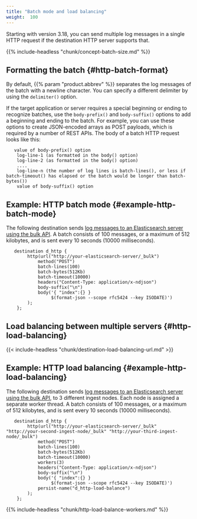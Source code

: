 ```yaml
---
title: "Batch mode and load balancing"
weight:  100
---
```

<!-- DISCLAIMER: This file is based on the syslog-ng Open Source Edition documentation https://github.com/balabit/syslog-ng-ose-guides/commit/2f4a52ee61d1ea9ad27cb4f3168b95408fddfdf2 and is used under the terms of The syslog-ng Open Source Edition Documentation License. The file has been modified by Axoflow. -->

Starting with version 3.18, you can send multiple log messages in a single HTTP request if the destination HTTP server supports that.

{{% include-headless "chunk/concept-batch-size.md" %}}


## Formatting the batch {#http-batch-format}

By default, {{% param "product.abbrev" %}} separates the log messages of the batch with a newline character. You can specify a different delimiter by using the `delimiter()` option.

If the target application or server requires a special beginning or ending to recognize batches, use the `body-prefix()` and `body-suffix()` options to add a beginning and ending to the batch. For example, you can use these options to create JSON-encoded arrays as POST payloads, which is required by a number of REST APIs. The body of a batch HTTP request looks like this:

```shell
   value of body-prefix() option
    log-line-1 (as formatted in the body() option)
    log-line-2 (as formatted in the body() option)
    ....
    log-line-n (the number of log lines is batch-lines(), or less if batch-timeout() has elapsed or the batch would be longer than batch-bytes())
    value of body-suffix() option
```


## Example: HTTP batch mode {#example-http-batch-mode}

The following destination sends [log messages to an Elasticsearch server using the bulk API](https://www.elastic.co/guide/en/elasticsearch/reference/current/docs-bulk.html). A batch consists of 100 messages, or a maximum of 512 kilobytes, and is sent every 10 seconds (10000 milliseconds).

```shell
   destination d_http {
        http(url("http://your-elasticsearch-server/_bulk")
            method("POST")
            batch-lines(100)
            batch-bytes(512Kb)
            batch-timeout(10000)
            headers("Content-Type: application/x-ndjson")
            body-suffix("\n")
            body('{ "index":{} }
                 $(format-json --scope rfc5424 --key ISODATE)')
        );
    };
```




## Load balancing between multiple servers {#http-load-balancing}

{{< include-headless "chunk/destination-load-balancing-url.md" >}}


## Example: HTTP load balancing {#example-http-load-balancing}

The following destination sends [log messages to an Elasticsearch server using the bulk API](https://www.elastic.co/guide/en/elasticsearch/reference/current/docs-bulk.html), to 3 different ingest nodes. Each node is assigned a separate worker thread. A batch consists of 100 messages, or a maximum of 512 kilobytes, and is sent every 10 seconds (10000 milliseconds).

```shell
   destination d_http {
        http(url("http://your-elasticsearch-server/_bulk" "http://your-second-ingest-node/_bulk" "http://your-third-ingest-node/_bulk")
            method("POST")
            batch-lines(100)
            batch-bytes(512Kb)
            batch-timeout(10000)
            workers(3)
            headers("Content-Type: application/x-ndjson")
            body-suffix("\n")
            body('{ "index":{} }
                 $(format-json --scope rfc5424 --key ISODATE)')
            persist-name("d_http-load-balance")
        );
    };
```

{{% include-headless "chunk/http-load-balance-workers.md" %}}



